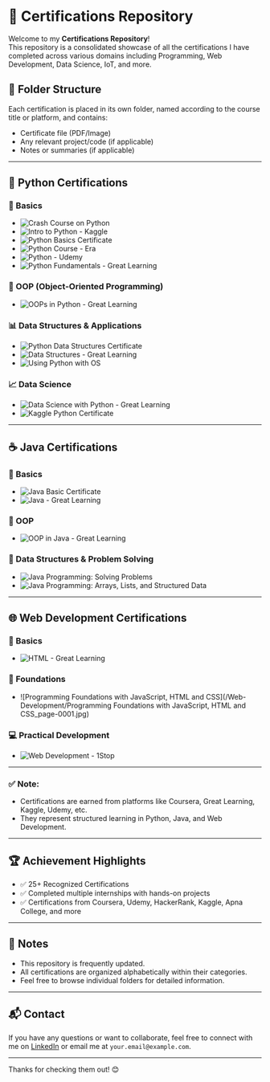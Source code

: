 # 📜 Certifications Repository

Welcome to my **Certifications Repository**!  
This repository is a consolidated showcase of all the certifications I have completed across various domains including Programming, Web Development, Data Science, IoT, and more.

## 📁 Folder Structure

Each certification is placed in its own folder, named according to the course title or platform, and contains:
- Certificate file (PDF/Image)
- Any relevant project/code (if applicable)
- Notes or summaries (if applicable)

---

## 🐍 Python Certifications

### 📘 Basics
- ![Crash Course on Python](/Python-Certifications/Crash-Course-on-Python_page-0001.jpg)
- ![Intro to Python - Kaggle](/Python-Certifications/Intro-to-Python-Programming-Kaggle.png)
- ![Python Basics Certificate](/Python-Certifications/python-basic-certificate_page-0001.jpg)
- ![Python Course - Era](/Python-Certifications/python-course-era_page-0001.jpg)
- ![Python - Udemy](/Python-Certifications/Python-Udemy_page-0001.jpg)
- ![Python Fundamentals - Great Learning](/Python-Certifications/Python-Fundamentals-Great-Learning.png)

### 🔄 OOP (Object-Oriented Programming)
- ![OOPs in Python - Great Learning](/Python-Certifications/OOps-python-Great-Learning.jpg)

### 📊 Data Structures & Applications
- ![Python Data Structures Certificate](/Python-Certifications/Python-Data-Structures_page-0001.jpg)
- ![Data Structures - Great Learning](/Python-Certifications/Data-Structures-Great-Learning.png)
- ![Using Python with OS](/Python-Certifications/Using-Python-to-Interact-with-the-Operating-Systems_page-0001.jpg)

### 📈 Data Science
- ![Data Science with Python - Great Learning](/Python-Certifications/Data-Science-Python-Great-learning.jpg)
- ![Kaggle Python Certificate](/Python-Certifications/kaggle-python.png)

---

## ☕ Java Certifications

### 📘 Basics
- ![Java Basic Certificate](/Java-Certifications/java-basic-certificate.jpg)
- ![Java - Great Learning](/Java-Certifications/Java-Great-Learning.png)

### 🔄 OOP
- ![OOP in Java - Great Learning](/Java-Certifications/Oop-Java-Great-Learning.png)

### 🧩 Data Structures & Problem Solving
- ![Java Programming: Solving Problems](/Java-Certifications/Java-Programming-Solving-Problems-With-Software_page-0001.jpg)
- ![Java Programming: Arrays, Lists, and Structured Data](/Java-Certifications/Java-Programming-Arrays-Lists-and-Structured-Data_page-0001.jpg)

---

## 🌐 Web Development Certifications

### 📘 Basics
- ![HTML - Great Learning](/Web-Development/HTML-Great-Learning.jpg)

### 📗 Foundations
- ![Programming Foundations with JavaScript, HTML and CSS](/Web-Development/Programming Foundations with JavaScript, HTML and CSS_page-0001.jpg)

### 💻 Practical Development
- ![Web Development - 1Stop](/Web-Development/Web-Development-1Stop_page-0001.jpg)

---

### ✅ Note:
- Certifications are earned from platforms like Coursera, Great Learning, Kaggle, Udemy, etc.
- They represent structured learning in Python, Java, and Web Development.


---

## 🏆 Achievement Highlights

- ✅ 25+ Recognized Certifications
- ✅ Completed multiple internships with hands-on projects
- ✅ Certifications from Coursera, Udemy, HackerRank, Kaggle, Apna College, and more

---

## 📌 Notes

- This repository is frequently updated.
- All certifications are organized alphabetically within their categories.
- Feel free to browse individual folders for detailed information.

---

## 📬 Contact

If you have any questions or want to collaborate, feel free to connect with me on [LinkedIn](https://linkedin.com/) or email me at `your.email@example.com`.

---

Thanks for checking them out! 😊
